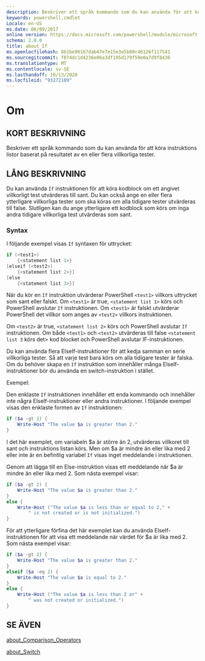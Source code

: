 ```yaml
---
description: Beskriver ett språk kommando som du kan använda för att köra instruktions listor baserat på resultatet av en eller flera villkorliga tester.
keywords: powershell,cmdlet
Locale: en-US
ms.date: 06/09/2017
online version: https://docs.microsoft.com/powershell/module/microsoft.powershell.core/about/about_if?view=powershell-5.1&WT.mc_id=ps-gethelp
schema: 2.0.0
title: about_If
ms.openlocfilehash: 8b1be96167dab47e7e15e3e5b89c46126f117541
ms.sourcegitcommit: f874dc1d4236e06a3df195d179f59e0a7d9f8436
ms.translationtype: MT
ms.contentlocale: sv-SE
ms.lasthandoff: 10/13/2020
ms.locfileid: "93272109"
---
```

# <a name="about-if"></a>Om

## <a name="short-description"></a>KORT BESKRIVNING
Beskriver ett språk kommando som du kan använda för att köra instruktions listor baserat på resultatet av en eller flera villkorliga tester.

## <a name="long-description"></a>LÅNG BESKRIVNING
Du kan använda `If` instruktionen för att köra kodblock om ett angivet villkorligt test utvärderas till sant. Du kan också ange en eller flera ytterligare villkorliga tester som ska köras om alla tidigare tester utvärderas till false. Slutligen kan du ange ytterligare ett kodblock som körs om inga andra tidigare villkorliga test utvärderas som sant.

### <a name="syntax"></a>Syntax

I följande exempel visas `If` syntaxen för uttrycket:

```powershell
if (<test1>)
    {<statement list 1>}
[elseif (<test2>)
    {<statement list 2>}]
[else
    {<statement list 3>}]
```

När du kör en `If` instruktion utvärderar PowerShell `<test1>` villkors uttrycket som sant eller falskt. Om `<test1>` är true, `<statement list 1>` körs och PowerShell avslutar `If` instruktionen. Om `<test1>` är falskt utvärderar PowerShell det villkor som anges av `<test2>` villkors instruktionen.

Om `<test2>` är true, `<statement list 2>` körs och PowerShell avslutar `If` instruktionen. Om både `<test1>` och `<test2>` utvärderas till false `<statement list 3` körs det> kod blocket och PowerShell avslutar IF-instruktionen.

Du kan använda flera ElseIf-instruktioner för att kedja samman en serie villkorliga tester. Så att varje test bara körs om alla tidigare tester är falska.
Om du behöver skapa en `If` instruktion som innehåller många ElseIf-instruktioner bör du använda en switch-instruktion i stället.

Exempel:

Den enklaste `If` instruktionen innehåller ett enda kommando och innehåller inte några ElseIf-instruktioner eller andra instruktioner. I följande exempel visas den enklaste formen av `If` instruktionen:

```powershell
if ($a -gt 2) {
    Write-Host "The value $a is greater than 2."
}
```

I det här exemplet, om variabeln $a är större än 2, utvärderas villkoret till sant och instruktions listan körs. Men om $a är mindre än eller lika med 2 eller inte är en befintlig variabel `If` visas inget meddelande i instruktionen.

Genom att lägga till en Else-instruktion visas ett meddelande när $a är mindre än eller lika med 2. Som nästa exempel visar:

```powershell
if ($a -gt 2) {
    Write-Host "The value $a is greater than 2."
}
else {
    Write-Host ("The value $a is less than or equal to 2," +
        " is not created or is not initialized.")
}
```

För att ytterligare förfina det här exemplet kan du använda ElseIf-instruktionen för att visa ett meddelande när värdet för $a är lika med 2. Som nästa exempel visar:

```powershell
if ($a -gt 2) {
    Write-Host "The value $a is greater than 2."
}
elseif ($a -eq 2) {
    Write-Host "The value $a is equal to 2."
}
else {
    Write-Host ("The value $a is less than 2 or" +
        " was not created or initialized.")
}
```

## <a name="see-also"></a>SE ÄVEN

[about_Comparison_Operators](about_Comparison_Operators.md)

[about_Switch](about_Switch.md)
